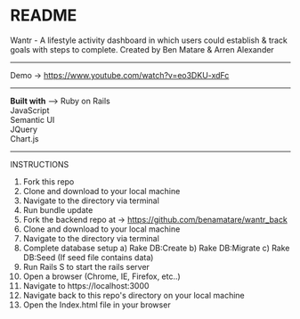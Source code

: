 # README

Wantr - A lifestyle activity dashboard in which users could establish & track goals with steps to complete.
Created by Ben Matare & Arren Alexander
____________
Demo -> https://www.youtube.com/watch?v=eo3DKU-xdFc</br>
____________
<b>Built with</b> -->
Ruby on Rails</br>
JavaScript</br>
Semantic UI</br>
JQuery</br>
Chart.js</br>
____________
INSTRUCTIONS
1) Fork this repo
2) Clone and download to your local machine
3) Navigate to the directory via terminal
4) Run bundle update
5) Fork the backend repo at -> https://github.com/benamatare/wantr_back
6) Clone and download to your local machine
7) Navigate to the directory via terminal
8) Complete database setup
  a) Rake DB:Create
  b) Rake DB:Migrate
  c) Rake DB:Seed (If seed file contains data)
9) Run Rails S to start the rails server
10) Open a browser (Chrome, IE, Firefox, etc..)
11) Navigate to https://localhost:3000
12) Navigate back to this repo's directory on your local machine
13) Open the Index.html file in your browser
